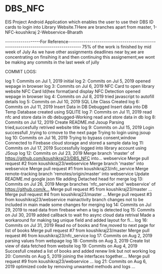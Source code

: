 # DBS_NFC
EIS Project
Android Application which enables the user to use their DBS ID cards to login into Library Website.THere are 
 branches apart from master,
 1-NFC-koushikraj
 2-Webservice-Bharath
 
 ------------------For Reference------------------------------------------------------------------------------------
 75% of the work is finished by mid week of July
 As we have other assignments deadlines near by,we are concentrating on finsihing it and then continuing this assignement,we wont be making any commits in the last week of jully

COMMIT LOGS:

log 1: Commits on Jul 1, 2019
	initial
log 2: Commits on Jul 5, 2019
	opened wepage in browser
log 3: Commits on Jul 6, 2019
NFC Card to open library website
NFC Card Id(hex format)and display
NFC Detection
opened wepage in browser
log 4: Commits on Jul 8, 2019
	tried javascript to autofill details
log 5: Commits on Jul 10, 2019
	SQL Lite Class Created
log 6: Commits on Jul 11, 2019
Insert Data in DB Debugged
Insert data into DB
Temp Database created using SQLITE
log 7: Commits on Jul 11, 2019
read nfc and store data in db debugged-Working
read and store data in db
log 8: Commits on Jul 12, 2019
Create README.md
Jsoup Parsing tried,succesfully retrived website title
log 9: Commits on Jul 15, 2019
Login successfull ,trying to crmove to the next page
Trying to login using jsoup
log 10: Commits on Jul 16, 2019
Trying to bypass consent,window
Connected to Firebase cloud storage and stored a sample data
log 11: Commits on Jul 17, 2019
	Successfully logged into library account using JSoup
log 12: Commits on Jul 23, 2019
Merge branch 'master' of https://github.com/koushikraj23/DBS_NFC into… webservice
Merge pull request #2 from koushikraj23/webservice 
Merge branch 'master' into webservice
Merge pull request #1 from koushikraj23/nfc_service 
Merge remote-tracking branch 'remotes/origin/master' into webservice
Update README.md
google json file adding
Detached head for merge
log 13: Commits on Jul 26, 2019
Merge branches 'nfc_service' and 'webservice' of https://github.com/k… 
Merge pull request #5 from koushikraj23/master  …
Merge pull request #4 from koushikraj23/master  …
Merge pull request #3 from koushikraj23/webservice 
mainactivity branch changes not to be included in main
made some changes for merging
log 14: Commits on Jul 29, 2019
to read data from firebase when a tag is detected
log 15: Commits on Jul 30, 2019
added callback to wait fro async cloud data retrival
Made a workaround for making tag unique field and added layout for fi… 
log 16: Commits on Jul 31, 2019
Read no of books and fine,moved to next page for list of books
Merge pull request #7 from koushikraj23/master 
Merge pull request #6 from koushikraj23/nfc_service 
log 17: Commits on Aug 2, 2019
	parsing values from webpage
log 18: Commits on Aug 3, 2019
	Create list view of data fetched from website
log 19: Commits on Aug 4, 2019
	Succesfull created a list of books and added renew link but not working
log 20: Commits on Aug 5, 2019
joining the interfaces together....
Merge pull request #9 from koushikraj23/webservice  …
log 21: Commits on Aug 6, 2019
	optimized code by removing unwanted methods and logs  …
